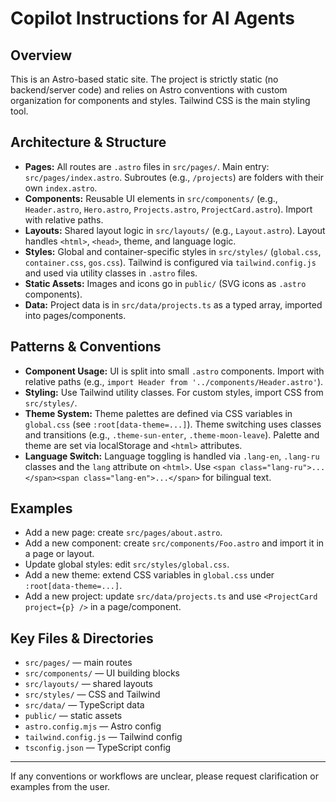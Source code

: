 # Copilot Instructions for AI Agents

## Overview
This is an Astro-based static site. The project is strictly static (no backend/server code) and relies on Astro conventions with custom organization for components and styles. Tailwind CSS is the main styling tool.

## Architecture & Structure
- **Pages:** All routes are `.astro` files in `src/pages/`. Main entry: `src/pages/index.astro`. Subroutes (e.g., `/projects`) are folders with their own `index.astro`.
- **Components:** Reusable UI elements in `src/components/` (e.g., `Header.astro`, `Hero.astro`, `Projects.astro`, `ProjectCard.astro`). Import with relative paths.
- **Layouts:** Shared layout logic in `src/layouts/` (e.g., `Layout.astro`). Layout handles `<html>`, `<head>`, theme, and language logic.
- **Styles:** Global and container-specific styles in `src/styles/` (`global.css`, `container.css`, `gos.css`). Tailwind is configured via `tailwind.config.js` and used via utility classes in `.astro` files.
- **Static Assets:** Images and icons go in `public/` (SVG icons as `.astro` components).
- **Data:** Project data is in `src/data/projects.ts` as a typed array, imported into pages/components.

## Patterns & Conventions
- **Component Usage:** UI is split into small `.astro` components. Import with relative paths (e.g., `import Header from '../components/Header.astro'`).
- **Styling:** Use Tailwind utility classes. For custom styles, import CSS from `src/styles/`.
- **Theme System:** Theme palettes are defined via CSS variables in `global.css` (see `:root[data-theme=...]`). Theme switching uses classes and transitions (e.g., `.theme-sun-enter`, `.theme-moon-leave`). Palette and theme are set via localStorage and `<html>` attributes.
- **Language Switch:** Language toggling is handled via `.lang-en`, `.lang-ru` classes and the `lang` attribute on `<html>`. Use `<span class="lang-ru">...</span><span class="lang-en">...</span>` for bilingual text.

## Examples
- Add a new page: create `src/pages/about.astro`.
- Add a new component: create `src/components/Foo.astro` and import it in a page or layout.
- Update global styles: edit `src/styles/global.css`.
- Add a new theme: extend CSS variables in `global.css` under `:root[data-theme=...]`.
- Add a new project: update `src/data/projects.ts` and use `<ProjectCard project={p} />` in a page/component.

## Key Files & Directories
- `src/pages/` — main routes
- `src/components/` — UI building blocks
- `src/layouts/` — shared layouts
- `src/styles/` — CSS and Tailwind
- `src/data/` — TypeScript data
- `public/` — static assets
- `astro.config.mjs` — Astro config
- `tailwind.config.js` — Tailwind config
- `tsconfig.json` — TypeScript config

---
If any conventions or workflows are unclear, please request clarification or examples from the user.
